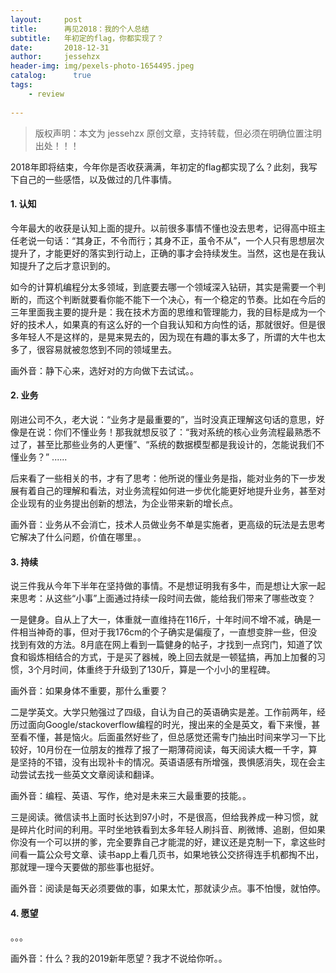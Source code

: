```yaml
---
layout:     post
title:      再见2018：我的个人总结
subtitle:   年初定的flag，你都实现了？
date:       2018-12-31            
author:     jessehzx                
header-img: img/pexels-photo-1654495.jpeg
catalog: 	  true
tags:
    - review
        
---
```


> 版权声明：本文为 jessehzx 原创文章，支持转载，但必须在明确位置注明出处！！！


2018年即将结束，今年你是否收获满满，年初定的flag都实现了么？此刻，我写下自己的一些感悟，以及做过的几件事情。

#### 1. 认知

今年最大的收获是认知上面的提升。以前很多事情不懂也没去思考，记得高中班主任老说一句话：“其身正，不令而行；其身不正，虽令不从”，一个人只有思想层次提升了，才能更好的落实到行动上，正确的事才会持续发生。当然，这也是在我认知提升了之后才意识到的。

如今的计算机编程分太多领域，到底要去哪一个领域深入钻研，其实是需要一个判断的，而这个判断就要看你能不能下一个决心，有一个稳定的节奏。比如在今后的三年里面我主要的提升是：我在技术方面的思维和管理能力，我的目标是成为一个好的技术人，如果真的有这么好的一个自我认知和方向性的话，那就很好。但是很多年轻人不是这样的，是晃来晃去的，因为现在有趣的事太多了，所谓的大牛也太多了，很容易就被忽悠到不同的领域里去。

画外音：静下心来，选好对的方向做下去试试。。

#### 2. 业务

刚进公司不久，老大说：“业务才是最重要的”，当时没真正理解这句话的意思，好像是在说：你们不懂业务！那我就想反驳了：“我对系统的核心业务流程最熟悉不过了，甚至比那些业务的人更懂”、“系统的数据模型都是我设计的，怎能说我们不懂业务？” ......

后来看了一些相关的书，才有了思考：他所说的懂业务是指，能对业务的下一步发展有着自己的理解和看法，对业务流程如何进一步优化能更好地提升业务，甚至对企业现有的业务提出创新的想法，为企业带来新的增长点。

画外音：业务从不会消亡，技术人员做业务不单是实施者，更高级的玩法是去思考它解决了什么问题，价值在哪里。。

#### 3. 持续

说三件我从今年下半年在坚持做的事情。不是想证明我有多牛，而是想让大家一起来思考：从这些“小事”上面通过持续一段时间去做，能给我们带来了哪些改变？

一是健身。自从上了大一，体重就一直维持在116斤，十年时间不增不减，确是一件相当神奇的事，但对于我176cm的个子确实是偏瘦了，一直想变胖一些，但没找到有效的方法。8月底在网上看到一篇健身的帖子，才找到一点窍门，知道了饮食和锻炼相结合的方式，于是买了器械，晚上回去就是一顿猛搞，再加上加餐的习惯，3个月时间，体重终于升级到了130斤，算是一个小小的里程碑。

画外音：如果身体不重要，那什么重要？

二是学英文。大学只勉强过了四级，自认为自己的英语确实是差。工作前两年，经历过面向Google/stackoverflow编程的时光，搜出来的全是英文，看下来慢，甚至看不懂，甚是恼火。后面虽然好些了，但总感觉还需专门抽出时间来学习一下比较好，10月份在一位朋友的推荐了报了一期薄荷阅读，每天阅读大概一千字，算是坚持的不错，没有出现补卡的情况。英语语感有所增强，畏惧感消失，现在会主动尝试去找一些英文文章阅读和翻译。

画外音：编程、英语、写作，绝对是未来三大最重要的技能。。

三是阅读。微信读书上面时长达到97小时，不是很高，但给我养成一种习惯，就是碎片化时间的利用。平时坐地铁看到太多年轻人刷抖音、刷微博、追剧，但如果你没有一个可以拼的爹，完全要靠自己才能混的好，建议还是克制一下，拿这些时间看一篇公众号文章、读书app上看几页书，如果地铁公交挤得连手机都掏不出，那就理一理今天要做的那些事也挺好。

画外音：阅读是每天必须要做的事，如果太忙，那就读少点。事不怕慢，就怕停。

#### 4. 愿望

。。。

画外音：什么？我的2019新年愿望？我才不说给你听。。
